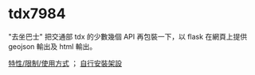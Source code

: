 # tdx7984
"去坐巴士" 把交通部 tdx 的少數幾個 API 再包裝一下，以 flask 在網頁上提供 geojson 輸出及 html 輸出。

[特性/限制/使用方式](https://newtoypia.blogspot.com/2023/10/tdx7984.html) ；
[自行安裝架設](https://newtoypia.blogspot.com/2023/10/installing-tdx7984.html)

